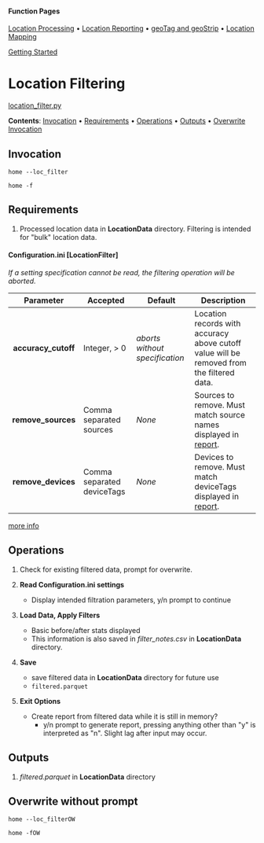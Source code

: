#### Function Pages
[Location Processing](/docs/Location%20Processing.md)
• [Location Reporting](/docs/Location%20Reporting.md)
• [geoTag and geoStrip](/docs/geoTag.md)
• [Location Mapping](/docs/Mapping.md)

[Getting Started](/docs#getting-started)


# Location Filtering

[location_filter.py](/src/GLU/location_filter.py)

**Contents**:
[Invocation](#invocation) • [Requirements](#requirements) • 
[Operations](#operations) • [Outputs](#outputs) • [Overwrite Invocation](#overwrite-without-prompt)

## Invocation

`home --loc_filter`

`home -f`

## Requirements

1.  Processed location data in **LocationData** directory. Filtering is intended for "bulk" location data.

#### Configuration.ini  \[LocationFilter\]
*If a setting specification cannot be read, the filtering operation will be aborted.*

| Parameter | Accepted | Default | Description |
| :----: | --- | --- | --- |
| **accuracy_cutoff** | Integer, > 0 | *aborts without specification* | Location records with accuracy above cutoff value will be removed from the filtered data. |
| **remove_sources** | Comma separated sources  | *None* | Sources to remove. Must match source names displayed in [report](/docs/Location%20Reporting.md#sample-report). |
| **remove_devices** | Comma separated deviceTags | *None* | Devices to remove.  Must match deviceTags displayed in [report](/docs/Location%20Reporting.md#sample-report). |

[more info](/docs#locationfilter)

## Operations

1. Check for existing filtered data, prompt for overwrite.

2. **Read Configuration.ini settings**
	- Display intended filtration parameters, y/n prompt to continue

3. **Load Data, Apply Filters**
	- Basic before/after stats displayed
	- This information is also saved in *filter_notes.csv* in **LocationData** directory.

4. **Save**
	- save filtered data in **LocationData** directory for future use
	- `filtered.parquet`
	
5. **Exit Options**
	- Create report from filtered  data while it is still in memory?
		- y/n prompt to generate report, pressing anything other than "y" is interpreted as "n". Slight lag after input may occur.

## Outputs

1. *filtered.parquet* in **LocationData** directory

## Overwrite without prompt

`home --loc_filterOW`

`home -fOW`
